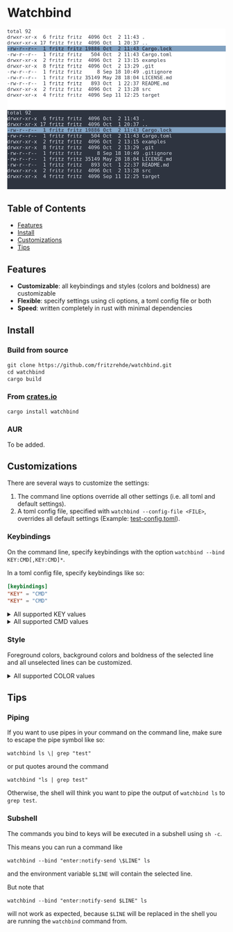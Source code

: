# Watchbind

![screenshot](https://raw.githubusercontent.com/fritzrehde/i/master/watchbind/screenshot-light.png#gh-light-mode-only)
![screenshot](https://raw.githubusercontent.com/fritzrehde/i/master/watchbind/screenshot-dark.png#gh-dark-mode-only)

## Table of Contents

- [Features](#features)
- [Install](#install)
- [Customizations](#customizations)
- [Tips](#tips)

## Features

- **Customizable**: all keybindings and styles (colors and boldness) are customizable
- **Flexible**: specify settings using cli options, a toml config file or both
- **Speed**: written completely in rust with minimal dependencies

## Install

### Build from source

```shell
git clone https://github.com/fritzrehde/watchbind.git
cd watchbind
cargo build
```

### From [crates.io](https://crates.io/crates/watchbind)

```shell
cargo install watchbind
```

### AUR

To be added.

## Customizations

There are several ways to customize the settings:
1. The command line options override all other settings (i.e. all toml and default settings).
2. A toml config file, specified with `watchbind --config-file <FILE>`, overrides all default settings (Example: [test-config.toml](examples/test-config.toml)).

### Keybindings

On the command line, specify keybindings with the option `watchbind --bind KEY:CMD[,KEY:CMD]*`.

In a toml config file, specify keybindings like so:
```toml
[keybindings]
"KEY" = "CMD"
"KEY" = "CMD"
```
<details>
<summary>All supported KEY values</summary>

- "esc"
- "enter"
- "left"
- "right"
- "up"
- "down"
- "home"
- "end"
- "pageup"
- "pagedown"
- "backtab"
- "backspace"
- "del"
- "delete"
- "insert"
- "ins"
- "f1"
- "f2"
- "f3"
- "f4"
- "f5"
- "f6"
- "f7"
- "f8"
- "f9"
- "f10"
- "f11"
- "f12"
- "space"
- "tab"
- any single character
</details>

<details>
<summary>All supported CMD values</summary>

- "exit"
- "reload"
- "unselect"
- "next"
- "previous"
- "first"
- "last"
- "COMMAND" (blocks watchbind until finished executing)
- "COMMAND &" (executed as background process)

COMMAND will be executed in a subshell that has the environment variable `LINE` set to the currently selected line.
</details>

### Style

Foreground colors, background colors and boldness of the selected line and all unselected lines can be customized.

<details>
<summary>All supported COLOR values</summary>

- "white"
- "black"
- "red"
- "green"
- "yellow"
- "blue"
- "magenta"
- "cyan"
- "gray"
- "dark_gray"
- "light_red"
- "light_green"
- "light_yellow"
- "light_blue"
- "light_magenta"
- "light_cyan"
</details>

## Tips

### Piping

If you want to use pipes in your command on the command line, make sure to escape the pipe symbol like so:
```
watchbind ls \| grep "test"
```
or put quotes around the command
```
watchbind "ls | grep test"
```
Otherwise, the shell will think you want to pipe the output of `watchbind ls` to `grep test`.

### Subshell

The commands you bind to keys will be executed in a subshell using `sh -c`.

This means you can run a command like 
```
watchbind --bind "enter:notify-send \$LINE" ls
```
and the environment variable `$LINE` will contain the selected line.

But note that 
```
watchbind --bind "enter:notify-send $LINE" ls
```
will not work as expected, because `$LINE` will be replaced in the shell you are running the `watchbind` command from.
